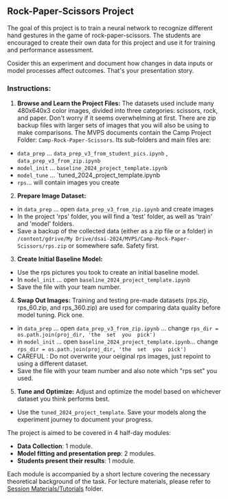 ## Rock-Paper-Scissors Project

The goal of this project is to train a neural network to recognize different hand gestures in the game of rock-paper-scissors. The students are encouraged to create their own data for this project and use it for training and performance assessment.

Cosider this  an experiment   and  document how changes in data inputs or model processes affect outcomes. That's your presentation story.

### Instructions:

1. **Browse and Learn the Project Files:**
The datasets  used include many 480x640x3 color images, divided into three categories: scissors, rock, and paper. Don't worry if it seems overwhelming at first. There are zip backup files with larger sets of images that you will also be using to make comparisons. The MVPS documents contain the Camp Project Folder: `Camp-Rock-Paper-Scissors`. Its sub-folders and main files are:
  - `data_prep` ... `data_prep_v3_from_student_pics.ipynb`  , `data_prep_v3_from_zip.ipynb`  
  - `model_init` ... `baseline_2024_project_template.ipynb`
  - `model_tune` ... `tuned_2024_project_template.ipynb
  - `rps`... will contain images you create

2. **Prepare Image Dataset:**
  - in `data_prep` ... open `data_prep_v3_from_zip.ipynb` and create images
  - In the project 'rps' folder, you will find a 'test' folder, as well as 'train' and 'model' folders. 
  - Save a backup of the collected data (either as a zip file or a folder) in `/content/gdrive/My Drive/dsai-2024/MVPS/Camp-Rock-Paper-Scissors/rps.zip`  or somewhere safe. Safety first.

3. **Create Initial Baseline Model:**
  - Use the rps pictures you took to create an initial baseline model.     
  - In `model_init` ... open `baseline_2024_project_template.ipynb`
  - Save the file with your team number.

4. **Swap Out Images:**
Training and testing pre-made datasets (rps.zip, rps_60.zip, and rps_360.zip) are used for comparing data quality before model tuning. Pick one.
    
  - in `data_prep` ... open `data_prep_v3_from_zip.ipynb` ... change `rps_dir = os.path.join(proj_dir, 'the  set  you  pick')`
  - in `model_init` ... open `baseline_2024_project_template.ipynb`... change `rps_dir = os.path.join(proj_dir, 'the  set  you  pick')`
  - CAREFUL :  Do not overwrite  your oeiginal rps images, just repoint to using a different dataset.
  - Save the file with your team number and also note which "rps set" you used.


5. **Tune and Optimize:**
Adjust and optimize the model based on whichever dataset you think performs best. 
  - Use the `tuned_2024_project_template`. Save your models along the experiment journey  to document your progress.

The project is aimed to be covered in 4 half-day modules:
- **Data Collection**: 1 module.
- **Model fitting and presentation prep**: 2 modules.
- **Students present their results**: 1 module.

Each module is accompanied by a short lecture covering the necessary theoretical background of the task. For lecture materials, please refer to [Session Materials/Tutorials](https://github.com/RudyMartin/dsai-2024/tree/main/MVPS/Session-Materials/Tutorials) folder.

